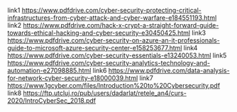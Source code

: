 link1 https://www.pdfdrive.com/cyber-security-protecting-critical-infrastructures-from-cyber-attack-and-cyber-warfare-e184551193.html
link2 https://www.pdfdrive.com/hack-x-crypt-a-straight-forward-guide-towards-ethical-hacking-and-cyber-security-e30450425.html
link3 https://www.pdfdrive.com/cyber-security-on-azure-an-it-professionals-guide-to-microsoft-azure-security-center-e158253677.html
link4 https://www.pdfdrive.com/cyber-security-essentials-e13240053.html
link5 https://www.pdfdrive.com/cyber-security-analytics-technology-and-automation-e27098885.html
link6 https://www.pdfdrive.com/data-analysis-for-network-cyber-security-e18000039.html
link7 https://www.1gcyber.com/files/Introduction%20to%20Cybersecurity.pdf
link8 https://ftp.utcluj.ro/pub/users/dadarlat/retele_an4/curs-2020/IntroCyberSec_2018.pdf

